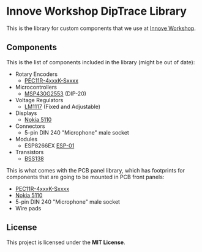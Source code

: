 # Innove Workshop DipTrace Library

This is the library for custom components that we use at [Innove Workshop](http://innoveworkshop.com/).


## Components

This is the list of components included in the library (might be out of date):

  - Rotary Encoders
    - [PEC11R-4xxxK-Sxxxx](http://www.bourns.com/docs/Product-Datasheets/pec11R.pdf)
  - Microcontrollers
    - [MSP430G2553](http://www.ti.com/lit/ds/symlink/msp430g2253.pdf) (DIP-20)
  - Voltage Regulators
    - [LM1117](http://www.ti.com/lit/ds/symlink/lm1117.pdf) (Fixed and Adjustable)
  - Displays
    - [Nokia 5110](https://www.sparkfun.com/products/10168)
  - Connectors
    - 5-pin DIN 240 "Microphone" male socket
  - Modules
    - ESP8266EX [ESP-01](https://www.sparkfun.com/products/13678)
  - Transistors
	- [BSS138](http://www.onsemi.com/pub/Collateral/BSS138-D.PDF)

This is what comes with the PCB panel library, which has footprints for components that are going to be mounted in PCB front panels:

  - [PEC11R-4xxxK-Sxxxx](http://www.bourns.com/docs/Product-Datasheets/pec11R.pdf)
  - [Nokia 5110](https://www.sparkfun.com/products/10168)
  - 5-pin DIN 240 "Microphone" male socket
  - Wire pads


## License

This project is licensed under the **MIT License**.